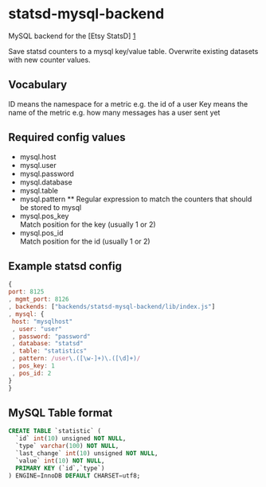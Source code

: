 statsd-mysql-backend
====================

MySQL backend for the [Etsy StatsD] [1]

Save statsd counters to a mysql key/value table.
Overwrite existing datasets with new counter values.

Vocabulary
-----------
ID means the namespace for a metric e.g. the id of a user
Key means the name of the metric e.g. how many messages has a user sent yet

Required config values
-----------------------
* mysql.host
* mysql.user
* mysql.password
* mysql.database
* mysql.table
* mysql.pattern
** Regular expression to match the counters that should be stored to mysql
* mysql.pos_key  
 Match position for the key (usually 1 or 2)
* mysql.pos_id  
 Match position for the id (usually 1 or 2)

Example statsd config
-----------------------
```javascript
{
port: 8125
, mgmt_port: 8126
, backends: ["backends/statsd-mysql-backend/lib/index.js"]
, mysql: {
 host: "mysqlhost"
 , user: "user"
 , password: "password"
 , database: "statsd"
 , table: "statistics"
 , pattern: /user\.([\w-]+)\.([\d]+)/
 , pos_key: 1
 , pos_id: 2
}
}
```

MySQL Table format
----------------------
```sql
CREATE TABLE `statistic` (
  `id` int(10) unsigned NOT NULL,
  `type` varchar(100) NOT NULL,
  `last_change` int(10) unsigned NOT NULL,
  `value` int(10) NOT NULL,
  PRIMARY KEY (`id`,`type`)
) ENGINE=InnoDB DEFAULT CHARSET=utf8;
```

[1]: https://github.com/etsy/statsd        "Etsy StatsD"
